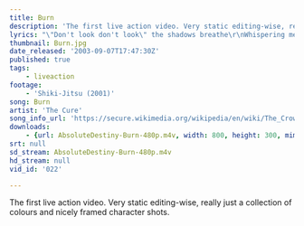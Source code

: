 ```yaml
---
title: Burn
description: 'The first live action video. Very static editing-wise, really just a collection of colours and nicely framed character shots.'
lyrics: "\"Don't look don't look\" the shadows breathe\r\nWhispering me away from you\r\n\"Don't wake at night to watch her sleep\r\nYou know that you will always lose\r\nThis trembling\r\nAdored\r\nTousled bird mad girl... \"\r\n\r\nStill every night I burn\r\nEvery night I scream your name\r\nEvery night I burn\r\nEvery night the dream's the same\r\nEvery night I burn\r\nWaiting for my only friend\r\nEvery night I burn\r\nWaiting for the world to end\r\n\r\n\"Just paint your face\" the shadows smile\r\nSlipping me away from you\r\n\"Oh it doesn't matter how you hide\r\nFind you if we're wanting to\r\nSo slide back down and close your eyes\r\nSleep a while\r\nYou must be tired... \"\r\nBut every night I burn\r\nEvery night I call your name\r\nEvery night I burn\r\nEvery night I fall again\r\nEvery night I burn\r\nScream the animal scream\r\nEvery night I burn\r\nDream the crow black dream\r\nDream the crow black dream... "
thumbnail: Burn.jpg
date_released: '2003-09-07T17:47:30Z'
published: true
tags:
    - liveaction
footage:
    - 'Shiki-Jitsu (2001)'
song: Burn
artist: 'The Cure'
song_info_url: 'https://secure.wikimedia.org/wikipedia/en/wiki/The_Crow_(album)'
downloads:
    - {url: AbsoluteDestiny-Burn-480p.m4v, width: 800, height: 300, mimetype: video/mp4}
srt: null
sd_stream: AbsoluteDestiny-Burn-480p.m4v
hd_stream: null
vid_id: '022'

---
```

The first live action video. Very static editing-wise, really just a collection of colours and nicely framed character shots.